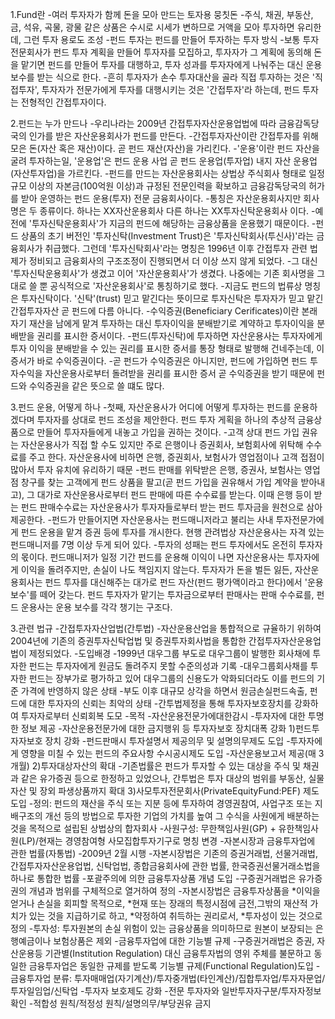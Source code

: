 1.Fund란 
-여러 투자자가 함께 돈을 모아 만드는 토자용 뭉칫돈
-주식, 채권, 부동산, 금, 석유, 곡물, 광물 같은 상품은 수시로 시세가 변하므로 거액을 모아 투자하면 유리한데, 그런 투자 용로도 조성
-펀드 투자는 펀드를 만들어 투자하는 투자 방식
-보통 투자전문회사가 펀드 투자 계획을 만들어 투자자를 모집하고, 투자자가 그 계획에 동의해 돈을 맡기면 펀드를 만들어 투자를 대행하고, 투자 성과를 투자자에게 나눠주는 대신 운용 보수를 받는 식으로 한다.
-흔히 투자자가 손수 투자대산을 골라 직접 투자하는 것은 '직접투자', 투자자가 전문가에게 투자를 대행시키는 것은 '간접투자'라 하는데, 펀드 투자는 전형적인 간접투자이다.

2.펀드는 누가 만드나
-우리나라는 2009년 간접투자자산운용업법에 따라 금융감독당국의 인가를 받은 자산운용회사가 펀드를 만든다.
-간접투자자산이란 간접투자를 위해 모은 돈(자산 혹은 재산)이다. 곧 펀드 재산(자산)을 가리킨다.
-'운용'이란 펀드 자산을 굴려 투자하는일, '운용업'은 펀드 운용 사업 곧 펀드 운용업(투자업) 내지 자산 운용업(자산투자업)을 가르킨다.
-펀드를 만드는 자산운용회사는 상법상 주식회사 형태로 일정 규모 이상의 자본금(100억원 이상)과 규정된 전문인력을 확보하고 금융감독당국의 허가를 받아 운영하는 펀드 운용(투자) 전문 금융회사이다.
-통칭은 자산운용회사지만 회사명은 두 종류이다. 하나는 XX자산운용회사 다른 하나는 XX투자신탁운용회사 이다.
-예전에 '투자신탁운용회사'가 지금의 펀드에 해당하는 금융상품을 운용했기 때문이다.
-펀드 상품의 초기 버전인 '투자신탁(Investment Trust)은 '투자신탁회사(투신사)'라는 금융회사가 취급했다. 그런데 '투자신탁회사'라는 명칭은 1996년 이후 간접투자 관련 법제가 정비되고 금융회사의 구조조정이 진행되면서 더 이상 쓰지 않게 되었다.
-그 대신 '투자신탁운용회사'가 생겼고 이어 '자산운용회사'가 생겼다. 나중에는 기존 회사명을 그대로 쓸 뿐 공식적으로 '자산운용회사'로 통칭하기로 했다.
-지금도 펀드의 법류상 명칭은 투자신탁이다. '신탁'(trust) 믿고 맡긴다는 뜻이므로 투자신탁은 투자자가 믿고 맡긴 간접투자자산 곧 펀드에 다름 아니다.
-수익증권(Beneficiary Cerificates)이란 본래 자기 재산을 남에게 맡겨 투자하는 대신 투자이익을 분배받기로 계약하고 투자이익을 분배받을 권리를 표시한 증서이다.
-펀드(투자신탁)에 투자하면 자산운용사는 투자자에게 투자 이익을 분배받을 수 있는 권리를 표시한 증서를 통장 형태로 발행해 건네주는데, 이 증서가 바로 수익증권이다.
-곧 펀드가 수익증권은 아니지만, 펀드에 가입하면 펀드 투자수익을 자산운용사로부터 돌려받을 권리를 표시한 증서 곧 수익증권을 받기 때문에 펀드와 수익증권을 같은 뜻으로 쓸 떄도 많다.

3.펀드 운용, 어떻게 하나
-첫째, 자산운용사가 어디에 어떻게 투자하는 펀드를 운용하겠다며 투자자를 상대로 펀드 조성을 제안한다. 펀드 투자 게획을 하나의 추상적 금융상품으로 만들어 투자자들에게 내놓고 가입을 권하는 것이다.
-고객 상대 펀드 가입 권유는 자산운용사가 직접 할 수도 있지만 주로 은행이나 증권회사, 보험회사에 위탁해 수수료를 주고 한다. 자산운용사에 비하면 은행, 증권회사, 보험사가 영업점이나 고객 접점이 많아서 투자 유치에 유리하기 때문
-펀드 판매를 위탁받은 은행, 증권사, 보험사는 영업점 창구를 찾는 고객에게 펀드 상품을 팔고(곧 펀드 가입을 권유해서 가입 계약을 받아내고), 그 대가로 자산운용사로부터 펀드 판매에 따른 수수료를 받는다. 이때 은행 등이 받는 펀드 판매수수료는 자산운용사가 투자자들로부터 받는 펀드 투자금을 원천으로 삼아 제공한다.
-펀드가 만들어지면 자산운용사는 펀드매니저라고 불리는 사내 투자전문가에게 펀드 운용을 맡겨 증권 등에 투자를 개시한다. 현행 관려법상 자산운용사는 자격 있는 펀드매니저를 7명 이상 두게 되어 있다.
-투자의 성패는 펀드 투자에서도 온전히 투자자의 몫이다. 펀드매니저가 일정 기간 펀드를 운용해 이익이 나면 자산운용사는 투자자에게 이익을 돌려주지만, 손실이 나도 책임지지 않는다. 투자자가 돈을 벌든 잃든, 자산운용회사는 펀드 투자를 대신해주는 대가로 펀드 자산(펀드 평가액이라고 한다)에서 '운용 보수'를 떼어 갖는다. 펀드 투자자가 맡기는 투자금으로부터 판매사는 판매 수수료를, 펀드 운용사는 운용 보수를 각각 챙기는 구조다.




3.관련 법규
-간접투자자산업법(간투법)
    -자산운용산업을 통합적으로 규율하기 위하여 2004년에 기존의 증권투자신탁업법 및 증권투자회사법을 통합한 간접투자자산운용업법이 제정되었다.
    -도입배경
        -1999년 대우그룹 부도로 대우그룹이 발행한 회사채에 투자한 펀드는 투자자에게 원금도 돌려주지 못할 수준의성과 기록
        -대우그룹회사채를 투자한 펀드는 장부가로 평가하고 있어 대우그룹의 신용도가 악화되더라도 이를 펀드의 기준 가격에 반영하지 않은 상태
        -부도 이후 대규모 상각을 하면서 원금손실펀드속출, 펀드에 대한 투자자의 신뢰는 최악의 상태
        -간투법제정을 통해 투자자보호장치를 강화하여 투자자로부터 신뢰회복 도모
    -목적
        -자산운용전문가에대한감시
        -투자자에 대한 투명한 정보 제공
        -자산운용전문가에 대한 금지행위 등 투자자보호 장치대폭 강화
        1)펀드투자자보호 장치 강화
            -펀드판매시 투자설명서 제공의무 및 설명의무제도 도입
            -투자자에게 영향을 미칠 수 있는 펀드의 주요사항 수시공시제도 도입
            -자산운용보고서 제공(매 3개월)
        2)투자대상자산의 확대
            -기존법률은 펀드가 투자할 수 있는 대상을 주식 및 채권과 같은 유가증권 등으로 한정하고 있었으나, 간투법은 투자 대상의 범위를 부동산, 실물자산 및 장외 파생상품까지 확대
        3)사모투자전문회사(PrivateEquityFund:PEF) 제도 도입
            -정의: 펀드의 재산을 주식 또는 지분 등에 투자하여 경영권참여, 사업구조 또는 지배구조의 개선 등의 방법으로 투자한 기업의 가치를 높여 그 수식을 사원에게 배분하는 것을 목적으로 설립된 상법상의 합자회사
            -사원구성: 무한책임사원(GP) + 유한책임사원(LP)/현재는 경영참여형 사모집합투자기구로 명칭 변경
-자본시장과 금융투자업에 관한 법률(자통법)
    -2009년 2월 시행
    -자본시장법은 기존의 증권거래법, 선물거래법, 간접투자자산운용업법, 신탁업법, 종합금융회사에 관한 법률, 한국증권선물거래소법을 하나로 통합한 법률
    -포괄주의에 의한 금융투자상품 개념 도입
        -구증권거래법은 유가증권의 개념과 범위를 구체적으로 열거하여 정의
        -자본시장법은 금융투자상품을 *이익을 얻거나 손실을 회피할 목적으로, *현재 또는 장래의 특정시점에 금전,그밖의 재산적 가치가 있는 것을 지급하기로 하고, *약정하여 취득하는 권리로서, *투자성이 있는 것으로 정의
        -투자성: 투자원본의 손실 위험이 있는 금융상품을 의미하므로 원본이 보장되는 은행예금이나 보험상품은 제외
    -금융투자업에 대한 기능별 규제
        -구증권거래법은 증권, 자산운용등 기관별(Institution Regulation) 대신 금융투자법의 영위 주체를 불문하고 동일한 금융투자업은 동일한 규제를 받도록 기능별 규제(Functional Regulation)도입
        -금융투자업 분류: 투자매매업(자기계산)/투자중개법(타인계산)/집합투자업/투자자문업/투자일임업/신탁업
    -투자자 보호제도 강화
        -전문 투자자와 일반투자자구분/투자자정보 확인
        -적합성 원칙/적정성 원칙/설명의무/부당권유 금지

